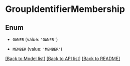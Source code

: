 # GroupIdentifierMembership


## Enum

* `OWNER` (value: `'OWNER'`)

* `MEMBER` (value: `'MEMBER'`)

[[Back to Model list]](../README.md#documentation-for-models) [[Back to API list]](../README.md#documentation-for-api-endpoints) [[Back to README]](../README.md)


